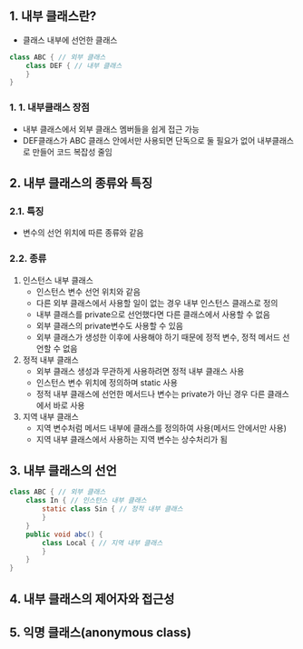 ## 1. 내부 클래스란?
- 클래스 내부에 선언한 클래스
```java
class ABC { // 외부 클래스
	class DEF { // 내부 클래스
	}
}
```
### 1. 1. 내부클래스 장점
- 내부 클래스에서 외부 클래스 멤버들을 쉽게 접근 가능
- DEF클래스가 ABC 클래스 안에서만 사용되면 단독으로 둘 필요가 없어 내부클래스로 만들어 코드 복잡성 줄임

## 2. 내부 클래스의 종류와 특징
### 2.1. 특징
- 변수의 선언 위치에 따른 종류와 같음
### 2.2. 종류
1. 인스턴스 내부 클래스
	- 인스턴스 변수 선언 위치와 같음
	- 다른 외부 클래스에서 사용할 일이 없는 경우 내부 인스턴스 클래스로 정의
	- 내부 클래스를 private으로 선언했다면 다른 클래스에서 사용할 수 없음
	- 외부 클래스의 private변수도 사용할 수 있음
	- 외부 클래스가 생성한 이후에 사용해야 하기 때문에 정적 변수, 정적 메서드 선언할 수 없음
2. 정적 내부 클래스
	- 외부 클래스 생성과 무관하게 사용하려면 정적 내부 클래스 사용
	- 인스턴스 변수 위치에 정의하며 static 사용
	- 정적 내부 클래스에 선언한 메서드나 변수는 private가 아닌 경우 다른 클래스에서 바로 사용
3. 지역 내부 클래스
	- 지역 변수처럼 메서드 내부에 클래스를 정의하여 사용(메서드 안에서만 사용)
	- 지역 내부 클래스에서 사용하는 지역 변수는 상수처리가 됨

## 3. 내부 클래스의 선언
```java
class ABC { // 외부 클래스
	class In { // 인스턴스 내부 클래스
		static class Sin { // 정적 내부 클래스
		}
	}
	public void abc() { 
		class Local { // 지역 내부 클래스
		}
	}
}
```

## 4. 내부 클래스의 제어자와 접근성


## 5. 익명 클래스(anonymous class)

